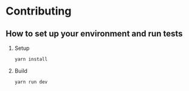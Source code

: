 # Contributing

<!--## How to file a bug report-->
<!--## How to suggest a new feature-->
## How to set up your environment and run tests
1. Setup
    ```bash
    yarn install
    ```
1. Build
    ```bash
    yarn run dev
    ```
